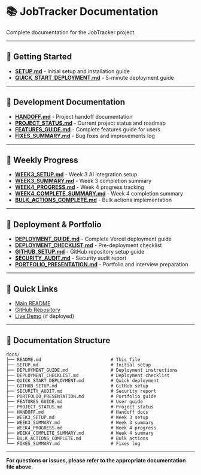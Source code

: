 # 📚 JobTracker Documentation

Complete documentation for the JobTracker project.

---

## 🚀 Getting Started

- **[SETUP.md](SETUP.md)** - Initial setup and installation guide
- **[QUICK_START_DEPLOYMENT.md](QUICK_START_DEPLOYMENT.md)** - 5-minute deployment guide

---

## 📖 Development Documentation

- **[HANDOFF.md](HANDOFF.md)** - Project handoff documentation
- **[PROJECT_STATUS.md](PROJECT_STATUS.md)** - Current project status and roadmap
- **[FEATURES_GUIDE.md](FEATURES_GUIDE.md)** - Complete features guide for users
- **[FIXES_SUMMARY.md](FIXES_SUMMARY.md)** - Bug fixes and improvements log

---

## 🎯 Weekly Progress

- **[WEEK3_SETUP.md](WEEK3_SETUP.md)** - Week 3 AI integration setup
- **[WEEK3_SUMMARY.md](WEEK3_SUMMARY.md)** - Week 3 completion summary
- **[WEEK4_PROGRESS.md](WEEK4_PROGRESS.md)** - Week 4 progress tracking
- **[WEEK4_COMPLETE_SUMMARY.md](WEEK4_COMPLETE_SUMMARY.md)** - Week 4 completion summary
- **[BULK_ACTIONS_COMPLETE.md](BULK_ACTIONS_COMPLETE.md)** - Bulk actions implementation

---

## 🚢 Deployment & Portfolio

- **[DEPLOYMENT_GUIDE.md](DEPLOYMENT_GUIDE.md)** - Complete Vercel deployment guide
- **[DEPLOYMENT_CHECKLIST.md](DEPLOYMENT_CHECKLIST.md)** - Pre-deployment checklist
- **[GITHUB_SETUP.md](GITHUB_SETUP.md)** - GitHub repository setup guide
- **[SECURITY_AUDIT.md](SECURITY_AUDIT.md)** - Security audit report
- **[PORTFOLIO_PRESENTATION.md](PORTFOLIO_PRESENTATION.md)** - Portfolio and interview preparation

---

## 🔗 Quick Links

- [Main README](../README.md)
- [GitHub Repository](https://github.com/JCounterstrike/jobtracker)
- [Live Demo](#) (if deployed)

---

## 📝 Documentation Structure

```
docs/
├── README.md                          # This file
├── SETUP.md                           # Initial setup
├── DEPLOYMENT_GUIDE.md                # Deployment instructions
├── DEPLOYMENT_CHECKLIST.md            # Deployment checklist
├── QUICK_START_DEPLOYMENT.md          # Quick deployment
├── GITHUB_SETUP.md                    # GitHub setup
├── SECURITY_AUDIT.md                  # Security report
├── PORTFOLIO_PRESENTATION.md          # Portfolio guide
├── FEATURES_GUIDE.md                  # User guide
├── PROJECT_STATUS.md                  # Project status
├── HANDOFF.md                         # Handoff docs
├── WEEK3_SETUP.md                     # Week 3 setup
├── WEEK3_SUMMARY.md                   # Week 3 summary
├── WEEK4_PROGRESS.md                  # Week 4 progress
├── WEEK4_COMPLETE_SUMMARY.md          # Week 4 summary
├── BULK_ACTIONS_COMPLETE.md           # Bulk actions
└── FIXES_SUMMARY.md                   # Fixes log
```

---

**For questions or issues, please refer to the appropriate documentation file above.**

